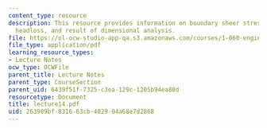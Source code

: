 ```yaml
---
content_type: resource
description: This resource provides information on boundary sheer stress and frictional
  headloss, and result of dimensional analysis.
file: https://ol-ocw-studio-app-qa.s3.amazonaws.com/courses/1-060-engineering-mechanics-ii-spring-2006/263989bf831663cb402904a68e7d2868_lecture14.pdf
file_type: application/pdf
learning_resource_types:
- Lecture Notes
ocw_type: OCWFile
parent_title: Lecture Notes
parent_type: CourseSection
parent_uid: 6439f51f-7325-c3ea-129c-1205b94ea80d
resourcetype: Document
title: lecture14.pdf
uid: 263989bf-8316-63cb-4029-04a68e7d2868
---
```

